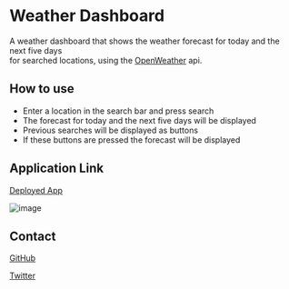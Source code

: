 # Weather Dashboard  

A weather dashboard that shows the weather forecast for today and the next five days  
for searched locations, using the [OpenWeather](https://openweathermap.org/) api.

## How to use  
- Enter a location in the search bar and press search  
- The forecast for today and the next five days will be displayed  
- Previous searches will be displayed as buttons  
- If these buttons are pressed the forecast will be displayed

## Application Link  
[Deployed App](https://charlie93b.github.io/weather-dashboard/)  

![image](https://user-images.githubusercontent.com/115426768/210397231-bd21fb6c-12e3-4651-8f07-13b8b5edc7f6.png)

## Contact  

[GitHub](https://github.com/Charlie93B)  

[Twitter](https://twitter.com/Charlie93B)
